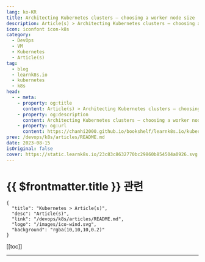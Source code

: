 ```yaml
---
lang: ko-KR
title: Architecting Kubernetes clusters — choosing a worker node size
description: Article(s) > Architecting Kubernetes clusters — choosing a worker node size
icon: iconfont icon-k8s
category:
  - DevOps
  - VM
  - Kubernetes
  - Article(s)
tag:
  - blog
  - learnk8s.io
  - kubernetes
  - k8s
head:
  - - meta:
    - property: og:title
      content: Article(s) > Architecting Kubernetes clusters — choosing a worker node size
    - property: og:description
      content: Architecting Kubernetes clusters — choosing a worker node size
    - property: og:url
      content: https://chanhi2000.github.io/bookshelf/learnk8s.io/kubernetes-node-size.html
prev: /devops/k8s/articles/README.md
date: 2023-08-15
isOriginal: false
cover: https://static.learnk8s.io/23c83c8632770bc29860b854504a0926.svg
---
```


# {{ $frontmatter.title }} 관련

```component VPCard
{
  "title": "Kubernetes > Article(s)",
  "desc": "Article(s)",
  "link": "/devops/k8s/articles/README.md",
  "logo": "/images/ico-wind.svg",
  "background": "rgba(10,10,10,0.2)"
}
```

[[toc]]

---

<SiteInfo
  name="Architecting Kubernetes clusters — choosing a worker node size"
  desc="What type of worker nodes should I use for my Kubernetes cluster? And how many of them?. This article looks at the pros and cons."
  url="https://learnk8s.io/kubernetes-node-size"
  logo="https://static.learnk8s.io/f7e5160d4744cf05c46161170b5c11c9.svg"
  preview="https://static.learnk8s.io/23c83c8632770bc29860b854504a0926.svg"/>

<!-- TODO: 작성 -->

